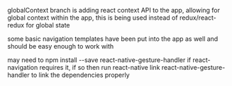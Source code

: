 
globalContext branch is adding react context API to the app, allowing for global context within the app,
this is being used instead of redux/react-redux for global state

some basic navigation templates have been put into the app as well and should be easy enough to work with

may need to npm install --save react-native-gesture-handler if react-navigation requires it, if so then run
react-native link react-native-gesture-handler to link the dependencies properly

